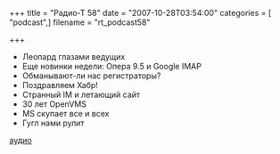 +++
title = "Радио-Т 58"
date = "2007-10-28T03:54:00"
categories = [ "podcast",]
filename = "rt_podcast58"

+++

- Леопард глазами ведущих
- Еще новинки недели: Опера 9.5 и Google IMAP
- Обманывают-ли нас регистраторы?
- Поздравляем Хабр!
- Странный IM и летающий сайт
- 30 лет OpenVMS
- MS скупает все и всех
- Гугл нами рулит

[аудио](https://cdn.radio-t.com/rt_podcast58.mp3)
<audio src="https://cdn.radio-t.com/rt_podcast58.mp3" preload="none"></audio>
